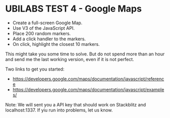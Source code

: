 # UBILABS TEST 4 - Google Maps

* Create a full-screen Google Map.
* Use V3 of the JavaScript API.
* Place 200 random markers.
* Add a click handler to the markers.
* On click, highlight the closest 10 markers.

This might take you some time to solve. But do not spend more than an hour and send me the last working version, even if it is not perfect.

Two links to get you started:

* https://developers.google.com/maps/documentation/javascript/reference
* https://developers.google.com/maps/documentation/javascript/examples/

Note: We will sent you a API key that should work on Stackblitz and localhost:1337.
If yiu run into problems, let us know.
